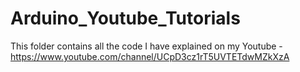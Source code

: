# Arduino_Youtube_Tutorials
This folder contains all the code I have explained on my Youtube - https://www.youtube.com/channel/UCpD3cz1rT5UVTETdwMZkXzA
